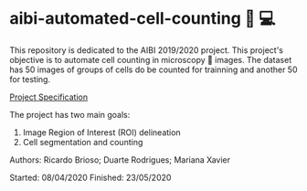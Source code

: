 # aibi-automated-cell-counting 🔬 💻
This repository is dedicated to the AIBI 2019/2020 project. This project's objective is to automate cell counting in microscopy 🔬 images.
The dataset has 50 images of groups of cells do be counted for trainning and another 50 for testing.

[Project Specification](../AIBI-ProjectPresentation_2019-20.pdf)

The project has two main goals:
1. Image Region of Interest (ROI) delineation
2. Cell segmentation and counting

Authors:
Ricardo Brioso;
Duarte Rodrigues;
Mariana Xavier

Started: 08/04/2020
Finished: 23/05/2020

<object data="https://github.com/RicardoCQB/aibi-automated-cell-counting/blob/master/AIBI-ProjectPresentation_2019-20.pdf" width="700px" height="700px">
    <embed src="https://github.com/RicardoCQB/aibi-automated-cell-counting/blob/master/AIBI-ProjectPresentation_2019-20.pdf"></embed>
</object>
